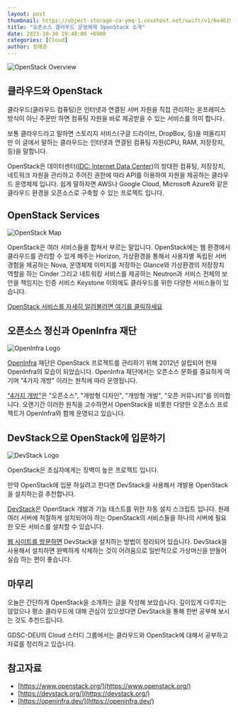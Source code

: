 ```yaml
---
layout: post
thumbnail: https://object-storage-ca-ymq-1.vexxhost.net/swift/v1/6e4619c416ff4bd19e1c087f27a43eea/www-assets-prod/learn/software-overview-diagram-new.svg
title: "오픈소스 클라우드 운영체제 OpenStack 소개"
date: 2023-10-30 19:40:00 +0900
categories: [Cloud]
author: 정예준
---
```


![OpenStack Overview](https://object-storage-ca-ymq-1.vexxhost.net/swift/v1/6e4619c416ff4bd19e1c087f27a43eea/www-assets-prod/learn/software-overview-diagram-new.svg)

## 클라우드와 OpenStack

클라우드(클라우드 컴퓨팅)은 인터넷과 연결된 서버 자원을 직접 관리하는 온프레미스 방식이 아닌 주문만 하면 컴퓨팅 자원을 바로 제공받을 수 있는 서비스를 의미 합니다.

보통 클라우드라고 말하면 스토리지 서비스(구글 드라이브, DropBox, 등)을 떠올리지만 이 글에서 말하는 클라우드는 인터넷과 연결된 컴퓨팅 자원(CPU, RAM, 저장장치, 등)을 말합니다.

OpenStack은 데이터센터([IDC: Internet Data Center](https://ko.wikipedia.org/wiki/%EB%8D%B0%EC%9D%B4%ED%84%B0_%EC%84%BC%ED%84%B0))의 방대한 컴퓨팅, 저장장치, 네트워크 자원을 관리하고 주어진 권한에 따라 API를 이용하여 자원을 제공하는 클라우드 운영체제 입니다. 쉽게 말하자면 AWS나 Google Cloud, Microsoft Azure와 같은 클라우드 환경을 오픈소스로 구축할 수 있는 프로젝트 입니다.

## OpenStack Services

![OpenStack Map](https://object-storage-ca-ymq-1.vexxhost.net/swift/v1/6e4619c416ff4bd19e1c087f27a43eea/www-assets-prod/openstack-map-v20230501.png)

OpenStack은 여러 서비스들을 합쳐서 부르는 말입니다. OpenStack에는 웹 환경에서 클라우드를 관리할 수 있게 해주는 Horizon, 가상환경을 통해서 사용자별 독립된 서버 경험을 제공하는 Nova, 운영체제 이미지를 저장하는 Glance와 가상환경의 저장장치 역할을 하는 Cinder 그리고 네트워킹 서비스를 제공하는 Neutron과 서비스 전체의 보안을 책임지는 인증 서비스 Keystone 이외에도 클라우드를 위한 다양한 서비스들이 있습니다.

[OpenStack 서비스를 자세히 알려볼려면 여기를 클릭하세요](https://www.openstack.org/software/project-navigator/openstack-components/#openstack-services)

## 오픈소스 정신과 OpenInfra 재단

![OpenInfra Logo](https://openinfra.dev/img/openinfra-logo.jpeg)

[OpenInfra](https://openinfra.dev/about/) 재단은 OpenStack 프로젝트를 관리하기 위해 2012년 설립되어 현재 OpenInfra의 모습이 되었습니다. OpenInfra 재단에서는 오픈소스 문화를 중요하게 여기며 "4가지 개방" 이라는 원칙에 따라 운영됩니다.

["4가지 개방"](https://openinfra.dev/four-opens/)은 "오픈소스", "개방형 디자인", "개방형 개발", "오픈 커뮤니티"를 의미합니다. 오랜기간 이러한 원칙을 고수하면서 OpenStack을 비롯한 다양한 오픈소스 프로젝트가 OpenInfra와 함께 운영되고 있습니다.

## DevStack으로 OpenStack에 입문하기

![DevStack Logo](https://docs.openstack.org/devstack/latest/_images/logo-blue.png)

OpenStack은 초심자에게는 장벽이 높은 프로젝트 입니다.

만약 OpenStack에 입문 하실려고 한다면 DevStack을 사용해서 개발용 OpenStack을 설치하는걸 추천합니다.

[DevStack](https://docs.openstack.org/devstack/latest/)은 OpenStack 개발과 기능 테스트를 위한 자동 설치 스크립트 입니다. 원래 여러 서버에 적절하게 설치되어야 하는 OpenStack의 서비스들을 하나의 서버에 필요한 모든 서비스를 설치할 수 있습니다.

[웹 사이트를 방문하면](https://docs.openstack.org/devstack/latest/) DevStack을 설치하는 방법이 정리되어 있습니다. DevStack을 사용해서 설치하면 완벽하게 삭제하는 것이 어려움으로 일반적으로 가상머신을 만들어 실습 하는 편이 좋습니다.

## 마무리

오늘은 간단하게 OpenStack을 소개하는 글을 작성해 보았습니다. 깊이있게 다루지는 않았으나 평소 클라우드에 대해 관심이 있으셨다면 DevStack을 통해 한번 공부해 보시는 것도 추천드립니다.

GDSC-DEU의 Cloud 스터디 그룹에서는 클라우드와 OpenStack에 대해서 공부하고 자료를 정리하고 있습니다.

## 참고자료

- [https://www.openstack.org/](https://www.openstack.org/)
- [https://devstack.org/](https://devstack.org/)
- [https://openinfra.dev/](https://openinfra.dev/)
